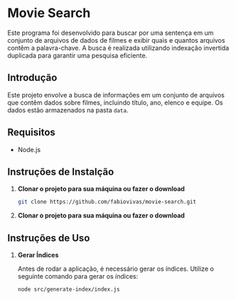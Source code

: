 # Movie Search

Este programa foi desenvolvido para buscar por uma sentença em um conjunto de arquivos de dados de filmes e exibir quais e quantos arquivos contêm a palavra-chave. A busca é realizada utilizando indexação invertida duplicada para garantir uma pesquisa eficiente.

## Introdução

Este projeto envolve a busca de informações em um conjunto de arquivos que contêm dados sobre filmes, incluindo título, ano, elenco e equipe. Os dados estão armazenados na pasta `data`.

## Requisitos

- Node.js

## Instruções de Instalção

1. **Clonar o projeto para sua máquina ou fazer o download**
    ```bash
   git clone https://github.com/fabiovivas/movie-search.git
   
2. **Clonar o projeto para sua máquina ou fazer o download**

## Instruções de Uso

1. **Gerar Índices**

   Antes de rodar a aplicação, é necessário gerar os índices. Utilize o seguinte comando para gerar os índices:

   ```bash
   node src/generate-index/index.js
